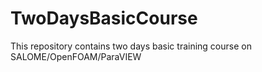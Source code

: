 # TwoDaysBasicCourse

This repository contains two days basic training course on SALOME/OpenFOAM/ParaVIEW
